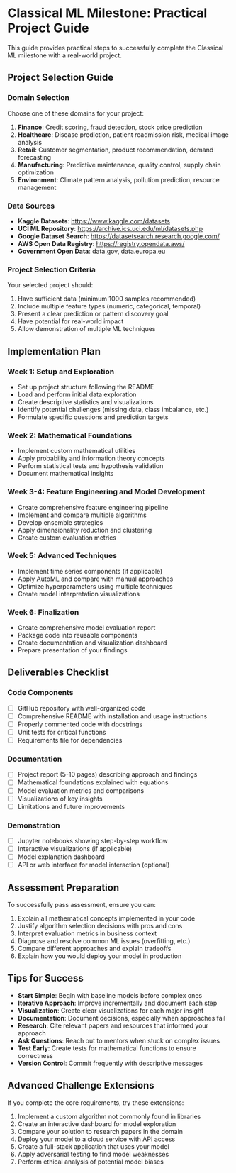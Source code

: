# Classical ML Milestone: Practical Project Guide

This guide provides practical steps to successfully complete the Classical ML milestone with a real-world project.

## Project Selection Guide

### Domain Selection
Choose one of these domains for your project:
1. **Finance**: Credit scoring, fraud detection, stock price prediction
2. **Healthcare**: Disease prediction, patient readmission risk, medical image analysis
3. **Retail**: Customer segmentation, product recommendation, demand forecasting
4. **Manufacturing**: Predictive maintenance, quality control, supply chain optimization
5. **Environment**: Climate pattern analysis, pollution prediction, resource management

### Data Sources
- **Kaggle Datasets**: https://www.kaggle.com/datasets
- **UCI ML Repository**: https://archive.ics.uci.edu/ml/datasets.php
- **Google Dataset Search**: https://datasetsearch.research.google.com/
- **AWS Open Data Registry**: https://registry.opendata.aws/
- **Government Open Data**: data.gov, data.europa.eu

### Project Selection Criteria
Your selected project should:
1. Have sufficient data (minimum 1000 samples recommended)
2. Include multiple feature types (numeric, categorical, temporal)
3. Present a clear prediction or pattern discovery goal
4. Have potential for real-world impact
5. Allow demonstration of multiple ML techniques

## Implementation Plan

### Week 1: Setup and Exploration
- Set up project structure following the README
- Load and perform initial data exploration
- Create descriptive statistics and visualizations
- Identify potential challenges (missing data, class imbalance, etc.)
- Formulate specific questions and prediction targets

### Week 2: Mathematical Foundations
- Implement custom mathematical utilities
- Apply probability and information theory concepts
- Perform statistical tests and hypothesis validation
- Document mathematical insights

### Week 3-4: Feature Engineering and Model Development
- Create comprehensive feature engineering pipeline
- Implement and compare multiple algorithms
- Develop ensemble strategies
- Apply dimensionality reduction and clustering
- Create custom evaluation metrics

### Week 5: Advanced Techniques
- Implement time series components (if applicable)
- Apply AutoML and compare with manual approaches
- Optimize hyperparameters using multiple techniques
- Create model interpretation visualizations

### Week 6: Finalization
- Create comprehensive model evaluation report
- Package code into reusable components
- Create documentation and visualization dashboard
- Prepare presentation of your findings

## Deliverables Checklist

### Code Components
- [ ] GitHub repository with well-organized code
- [ ] Comprehensive README with installation and usage instructions
- [ ] Properly commented code with docstrings
- [ ] Unit tests for critical functions
- [ ] Requirements file for dependencies

### Documentation
- [ ] Project report (5-10 pages) describing approach and findings
- [ ] Mathematical foundations explained with equations
- [ ] Model evaluation metrics and comparisons
- [ ] Visualizations of key insights
- [ ] Limitations and future improvements

### Demonstration
- [ ] Jupyter notebooks showing step-by-step workflow
- [ ] Interactive visualizations (if applicable)
- [ ] Model explanation dashboard
- [ ] API or web interface for model interaction (optional)

## Assessment Preparation

To successfully pass assessment, ensure you can:
1. Explain all mathematical concepts implemented in your code
2. Justify algorithm selection decisions with pros and cons
3. Interpret evaluation metrics in business context
4. Diagnose and resolve common ML issues (overfitting, etc.)
5. Compare different approaches and explain tradeoffs
6. Explain how you would deploy your model in production

## Tips for Success

- **Start Simple**: Begin with baseline models before complex ones
- **Iterative Approach**: Improve incrementally and document each step
- **Visualization**: Create clear visualizations for each major insight
- **Documentation**: Document decisions, especially when approaches fail
- **Research**: Cite relevant papers and resources that informed your approach
- **Ask Questions**: Reach out to mentors when stuck on complex issues
- **Test Early**: Create tests for mathematical functions to ensure correctness
- **Version Control**: Commit frequently with descriptive messages

## Advanced Challenge Extensions

If you complete the core requirements, try these extensions:
1. Implement a custom algorithm not commonly found in libraries
2. Create an interactive dashboard for model exploration
3. Compare your solution to research papers in the domain
4. Deploy your model to a cloud service with API access
5. Create a full-stack application that uses your model
6. Apply adversarial testing to find model weaknesses
7. Perform ethical analysis of potential model biases
